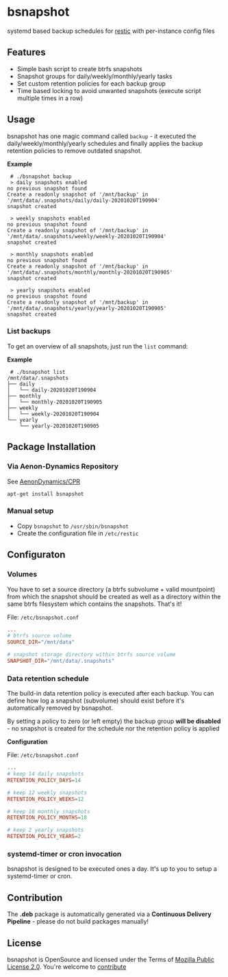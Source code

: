bsnapshot
=============================

systemd based backup schedules for [restic](https://restic.net/) with per-instance config files

## Features ##

* Simple bash script to create btrfs snapshots
* Snapshot groups for daily/weekly/monthly/yearly tasks
* Set custom retention policies for each backup group
* Time based locking to avoid unwanted snapshots (execute script multiple times in a row)

## Usage ##

bsnapshot has one magic command called `backup` - it executed the daily/weekly/monthly/yearly schedules and finally applies the backup retention policies to remove outdated snapshot.

**Example**

```
 # ./bsnapshot backup
 > daily snapshots enabled
no previous snapshot found
Create a readonly snapshot of '/mnt/backup' in '/mnt/data/.snapshots/daily/daily-20201020T190904'
snapshot created

 > weekly snapshots enabled
no previous snapshot found
Create a readonly snapshot of '/mnt/backup' in '/mnt/data/.snapshots/weekly/weekly-20201020T190904'
snapshot created

 > monthly snapshots enabled
no previous snapshot found
Create a readonly snapshot of '/mnt/backup' in '/mnt/data/.snapshots/monthly/monthly-20201020T190905'
snapshot created

 > yearly snapshots enabled
no previous snapshot found
Create a readonly snapshot of '/mnt/backup' in '/mnt/data/.snapshots/yearly/yearly-20201020T190905'
snapshot created

```

### List backups ###

To get an overview of all snapshots, just run the `list` command:

**Example**

```
 # ./bsnapshot list
/mnt/data/.snapshots
├── daily
│   └── daily-20201020T190904
├── monthly
│   └── monthly-20201020T190905
├── weekly
│   └── weekly-20201020T190904
└── yearly
    └── yearly-20201020T190905
```

## Package Installation ##

### Via Aenon-Dynamics Repository ###

See [AenonDynamics/CPR](https://github.com/AenonDynamics/CPR#debian-packages)

```
apt-get install bsnapshot
```

### Manual setup ###

* Copy `bsnapshot` to `/usr/sbin/bsnapshot`
* Create the configuration file in `/etc/restic`

## Configuraton ##

### Volumes ###

You have to set a source directory (a btrfs subvolume + valid mountpoint) from which the snapshot should be created as well as a directory within the same btrfs filesystem which contains the snapshots. That's it!

File: `/etc/bsnapshot.conf`

```conf
...
# btrfs source volume
SOURCE_DIR="/mnt/data"

# snapshot storage directory within btrfs source volume
SNAPSHOT_DIR="/mnt/data/.snapshots"

```
### Data retention schedule ###

The build-in data retention policy is executed after each backup. You can define how log a snapshot (subvolume) should exist before it's automatically removed by bsnapshot.

By setting a policy to zero (or left empty) the backup group **will be disabled** - no snapshot is created for the schedule nor the retention policy is applied


**Configuration**

File: `/etc/bsnapshot.conf`

```conf
...
# keep 14 daily snapshots
RETENTION_POLICY_DAYS=14

# keep 12 weekly snapshots
RETENTION_POLICY_WEEKS=12

# keep 18 monthly snapshots
RETENTION_POLICY_MONTHS=18

# keep 2 yearly snapshots
RETENTION_POLICY_YEARS=2
```

### systemd-timer or cron invocation ###

bsnapshot is designed to be executed ones a day. It's up to you to setup a systemd-timer or cron.

## Contribution ##

The **.deb** package is automatically generated via a **Continuous Delivery Pipeline** - please do not build packages manually!

## License ##
bsnapshot is OpenSource and licensed under the Terms of [Mozilla Public License 2.0](https://opensource.org/licenses/MPL-2.0). You're welcome to [contribute](docs/CONTRIBUTING.md)
